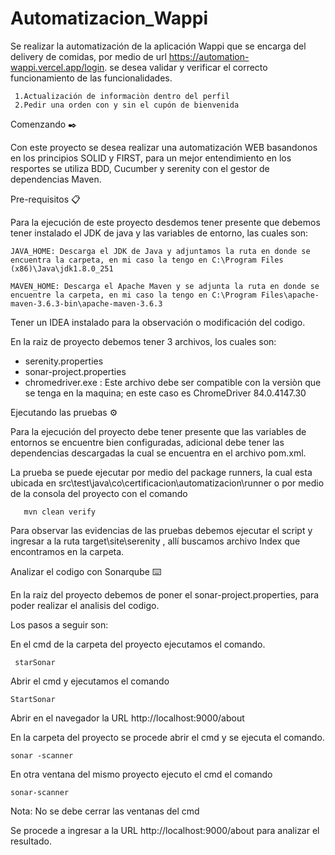 # Automatizacion_Wappi

Se realizar la automatización de la aplicación Wappi que se encarga del delivery de comidas, por medio de url https://automation-wappi.vercel.app/login. se desea validar y verificar el correcto funcionamiento de las funcionalidades.

     1.Actualización de informaciòn dentro del perfil
     2.Pedir una orden con y sin el cupón de bienvenida


Comenzando ✒️

Con este proyecto se desea realizar una automatización WEB basandonos en los principios SOLID y FIRST, para un mejor entendimiento en los resportes se utiliza BDD, Cucumber y serenity con el gestor de dependencias Maven.

Pre-requisitos 📋

Para la ejecución de este proyecto desdemos tener presente que debemos tener instalado el JDK de java y las variables de entorno, las cuales son:

    JAVA_HOME: Descarga el JDK de Java y adjuntamos la ruta en donde se encuentra la carpeta, en mi caso la tengo en C:\Program Files (x86)\Java\jdk1.8.0_251

    MAVEN_HOME: Descarga el Apache Maven y se adjunta la ruta en donde se encuentre la carpeta, en mi caso la tengo en C:\Program Files\apache-maven-3.6.3-bin\apache-maven-3.6.3

Tener un IDEA instalado para la observación o modificación del codigo.

En la raiz de proyecto debemos tener 3 archivos, los cuales son:
   - serenity.properties
   - sonar-project.properties
   - chromedriver.exe : Este archivo debe ser compatible con la versiòn que se tenga en la maquina; en este caso  es ChromeDriver 84.0.4147.30

Ejecutando las pruebas ⚙️

Para la ejecución del proyecto debe tener presente que las variables de entornos se encuentre bien configuradas, adicional debe tener las dependencias descargadas la cual se encuentra en el archivo pom.xml.

La prueba se puede ejecutar por medio del package runners, la cual esta ubicada en src\test\java\co\certificacion\automatizacion\runner o por medio de la consola del proyecto con el comando 
       
       mvn clean verify

Para observar las evidencias de las pruebas debemos ejecutar el script y ingresar a la ruta target\site\serenity , allí buscamos  archivo Index que encontramos en la carpeta.

Analizar el codigo con Sonarqube ⌨️️

En la raiz del proyecto debemos de poner el sonar-project.properties, para poder realizar el analisis del codigo.

Los pasos a seguir son:

En el cmd de la carpeta del proyecto ejecutamos el comando. 
  
     starSonar
     
Abrir el cmd y ejecutamos el comando 

    StartSonar
Abrir en el navegador la URL http://localhost:9000/about

En la carpeta del proyecto se procede abrir el cmd y se ejecuta el comando. 

    sonar -scanner 
     
En otra ventana del mismo proyecto ejecuto el cmd el comando 

    sonar-scanner
Nota: No se debe cerrar las ventanas del cmd  
  
Se procede a ingresar a la URL http://localhost:9000/about para analizar el resultado.
